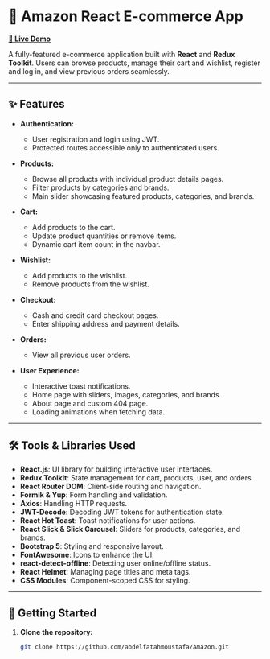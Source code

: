 # 🛒 Amazon React E-commerce App

**[🔗 Live Demo](https://your-demo-link.com)**

A fully-featured e-commerce application built with **React** and **Redux Toolkit**. Users can browse products, manage their cart and wishlist, register and log in, and view previous orders seamlessly.

---

## ✨ Features

- **Authentication:**
  - User registration and login using JWT.
  - Protected routes accessible only to authenticated users.

- **Products:**
  - Browse all products with individual product details pages.
  - Filter products by categories and brands.
  - Main slider showcasing featured products, categories, and brands.

- **Cart:**
  - Add products to the cart.
  - Update product quantities or remove items.
  - Dynamic cart item count in the navbar.

- **Wishlist:**
  - Add products to the wishlist.
  - Remove products from the wishlist.

- **Checkout:**
  - Cash and credit card checkout pages.
  - Enter shipping address and payment details.

- **Orders:**
  - View all previous user orders.

- **User Experience:**
  - Interactive toast notifications.
  - Home page with sliders, images, categories, and brands.
  - About page and custom 404 page.
  - Loading animations when fetching data.

---

## 🛠️ Tools & Libraries Used

- **React.js**: UI library for building interactive user interfaces.
- **Redux Toolkit**: State management for cart, products, user, and orders.
- **React Router DOM**: Client-side routing and navigation.
- **Formik & Yup**: Form handling and validation.
- **Axios**: Handling HTTP requests.
- **JWT-Decode**: Decoding JWT tokens for authentication state.
- **React Hot Toast**: Toast notifications for user actions.
- **React Slick & Slick Carousel**: Sliders for products, categories, and brands.
- **Bootstrap 5**: Styling and responsive layout.
- **FontAwesome**: Icons to enhance the UI.
- **react-detect-offline**: Detecting user online/offline status.
- **React Helmet**: Managing page titles and meta tags.
- **CSS Modules**: Component-scoped CSS for styling.

---

## 🚀 Getting Started

1. **Clone the repository:**

   ```bash
   git clone https://github.com/abdelfatahmoustafa/Amazon.git
